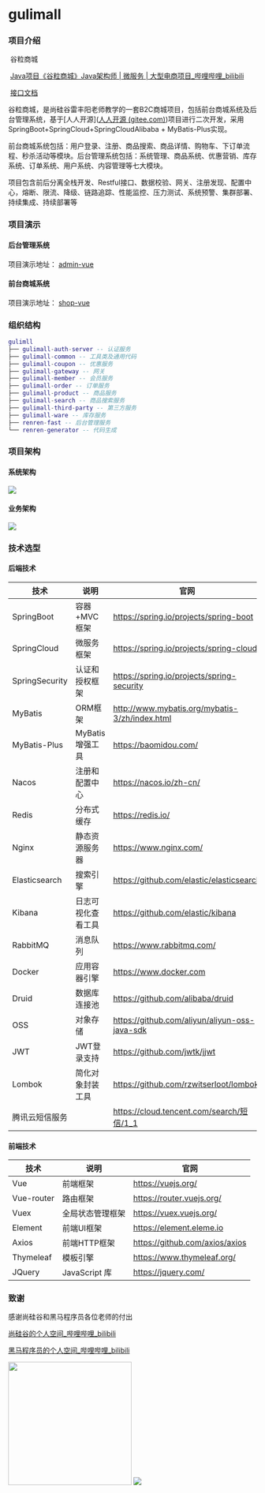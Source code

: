 # gulimall

### 项目介绍

​		谷粒商城 

​		[Java项目《谷粒商城》Java架构师 | 微服务 | 大型电商项目_哔哩哔哩_bilibili](https://www.bilibili.com/video/BV1np4y1C7Yf?from=search&seid=2752521881830072692&spm_id_from=333.337.0.0)

​		[接口文档]( https://easydoc.net/doc/75716633/ZUqEdvA4/hKJTcbfd)	

​		谷粒商城，是尚硅谷雷丰阳老师教学的一套B2C商城项目，包括前台商城系统及后台管理系统，基于[人人开源]([人人开源 (gitee.com)](https://gitee.com/renrenio))项目进行二次开发，采用SpringBoot+SpringCloud+SpringCloudAlibaba + MyBatis-Plus实现。

​		前台商城系统包括：用户登录、注册、商品搜索、商品详情、购物车、下订单流程、秒杀活动等模块。后台管理系统包括：系统管理、商品系统、优惠营销、库存系统、订单系统、用户系统、内容管理等七大模块。

​		项目包含前后分离全栈开发、Restful接口、数据校验、网关、注册发现、配置中心，熔断、限流、降级、链路追踪、性能监控、压力测试、系统预警、集群部署、持续集成、持续部署等



### 项目演示

#### 后台管理系统

项目演示地址： [admin-vue](http://codekenan.icu/gulimall-admin/)  

#### 前台商城系统

项目演示地址： [shop-vue](http://codekenan.icu/product)




### 组织结构

``` lua
gulimll
├── gulimall-auth-server -- 认证服务
├── gulimall-common -- 工具类及通用代码
├── gulimall-coupon -- 优惠服务
├── gulimall-gateway -- 网关
├── gulimall-member -- 会员服务
├── gulimall-order -- 订单服务
├── gulimall-product -- 商品服务
├── gulimall-search -- 商品搜索服务
├── gulimall-third-party -- 第三方服务
├── gulimall-ware -- 库存服务
├── renren-fast -- 后台管理服务
└── renren-generator -- 代码生成
```



### 项目架构

#### 系统架构

![](http://codekenan.icu/img/谷粒商城-微服务架构图.jpg)

#### 业务架构

![](http://codekenan.icu/img/业务架构.png)



### 技术选型

#### 后端技术

| 技术           | 说明               | 官网                                           |
| -------------- | ------------------ | ---------------------------------------------- |
| SpringBoot     | 容器+MVC框架       | https://spring.io/projects/spring-boot         |
| SpringCloud    | 微服务框架         | https://spring.io/projects/spring-cloud        |
| SpringSecurity | 认证和授权框架     | https://spring.io/projects/spring-security     |
| MyBatis        | ORM框架            | http://www.mybatis.org/mybatis-3/zh/index.html |
| MyBatis-Plus   | MyBatis 增强工具   | https://baomidou.com/                          |
| Nacos          | 注册和配置中心     | https://nacos.io/zh-cn/                        |
| Redis          | 分布式缓存         | https://redis.io/                              |
| Nginx          | 静态资源服务器     | https://www.nginx.com/                         |
| Elasticsearch  | 搜索引擎           | https://github.com/elastic/elasticsearch       |
| Kibana         | 日志可视化查看工具 | https://github.com/elastic/kibana              |
| RabbitMQ       | 消息队列           | https://www.rabbitmq.com/                      |
| Docker         | 应用容器引擎       | https://www.docker.com                         |
| Druid          | 数据库连接池       | https://github.com/alibaba/druid               |
| OSS            | 对象存储           | https://github.com/aliyun/aliyun-oss-java-sdk  |
| JWT            | JWT登录支持        | https://github.com/jwtk/jjwt                   |
| Lombok         | 简化对象封装工具   | https://github.com/rzwitserloot/lombok         |
| 腾讯云短信服务 |                    | https://cloud.tencent.com/search/短信/1_1      |

#### 前端技术

| 技术       | 说明             | 官网                           |
| ---------- | ---------------- | ------------------------------ |
| Vue        | 前端框架         | https://vuejs.org/             |
| Vue-router | 路由框架         | https://router.vuejs.org/      |
| Vuex       | 全局状态管理框架 | https://vuex.vuejs.org/        |
| Element    | 前端UI框架       | https://element.eleme.io       |
| Axios      | 前端HTTP框架     | https://github.com/axios/axios |
| Thymeleaf  | 模板引擎         | https://www.thymeleaf.org/     |
| JQuery     | JavaScript 库    | https://jquery.com/            |



### 致谢

感谢尚硅谷和黑马程序员各位老师的付出

[尚硅谷的个人空间_哔哩哔哩_bilibili](https://space.bilibili.com/302417610?from=search&seid=12005800999082421100&spm_id_from=333.337.0.0)

[黑马程序员的个人空间_哔哩哔哩_bilibili](https://space.bilibili.com/37974444?from=search&seid=12005800999082421100&spm_id_from=333.337.0.0)

<img src="http://www.codekenan.icu/img/qq.jpg" width="250px"/>
<img src="http://www.codekenan.icu/img/wechat.png"/>

